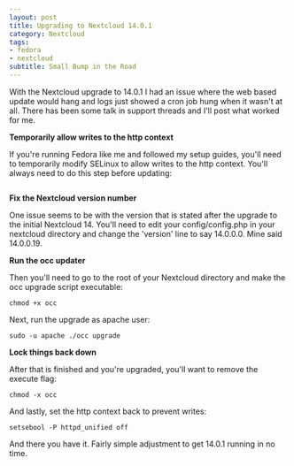 ```yaml
---
layout: post
title: Upgrading to Nextcloud 14.0.1
category: Nextcloud
tags:
- fedora
- nextcloud
subtitle: Small Bump in the Road
---
```


With the Nextcloud upgrade to 14.0.1 I had an issue where the web based update would hang and logs just showed a cron job hung when it wasn't at all. There has been some talk in support threads and I'll post what worked for me.

**Temporarily allow writes to the http context**

If you're running Fedora like me and followed my setup guides, you'll need to temporarily modify SELinux to allow writes to the http context. You'll always need to do this step before updating:

```setsebool -P httpd_unified on
```

**Fix the Nextcloud version number**

One issue seems to be with the version that is stated after the upgrade to the initial Nextcloud 14. You'll need to edit your config/config.php in your nextcloud directory and change the 'version' line to say 14.0.0.0. Mine said 14.0.0.19. 

**Run the occ updater**

Then you'll need to go to the root of your Nextcloud directory and make the occ upgrade script executable:

`chmod +x occ`

Next, run the upgrade as apache user:

`sudo -u apache ./occ upgrade`

**Lock things back down**

After that is finished and you're upgraded, you'll want to remove the execute flag:

`chmod -x occ`

And lastly, set the http context back to prevent writes:

`setsebool -P httpd_unified off`

And there you have it. Fairly simple adjustment to get 14.0.1 running in no time.

